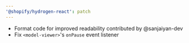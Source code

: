 ```yaml
---
'@shopify/hydrogen-react': patch
---
```


* Format code for improved readability contributed by @sanjaiyan-dev
* Fix `<model-viewer>`'s `onPause` event listener

